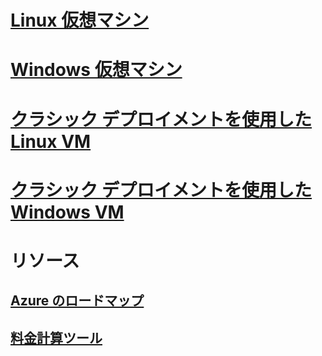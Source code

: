 # [Linux 仮想マシン](linux/overview.md)
# [Windows 仮想マシン](windows/overview.md)
# [クラシック デプロイメントを使用した Linux VM](linux/overview.md?toc=%2fazure%2fvirtual-machines%2flinux%2fclassic%2ftoc.json)
# [クラシック デプロイメントを使用した Windows VM](windows/overview.md?toc=%2fazure%2fvirtual-machines%2fwindows%2fclassic%2ftoc.json)

# リソース
## [Azure のロードマップ](https://azure.microsoft.com/roadmap/?category=compute)
## [料金計算ツール](https://azure.microsoft.com/pricing/calculator/)
